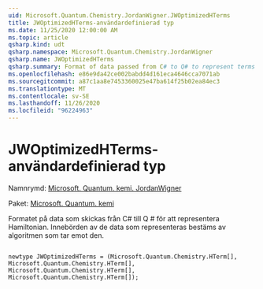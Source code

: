 ```yaml
---
uid: Microsoft.Quantum.Chemistry.JordanWigner.JWOptimizedHTerms
title: JWOptimizedHTerms-användardefinierad typ
ms.date: 11/25/2020 12:00:00 AM
ms.topic: article
qsharp.kind: udt
qsharp.namespace: Microsoft.Quantum.Chemistry.JordanWigner
qsharp.name: JWOptimizedHTerms
qsharp.summary: Format of data passed from C# to Q# to represent terms of the Hamiltonian. The meaning of the data represented is determined by the algorithm that receives it.
ms.openlocfilehash: e86e9da42ce002babdd4d161eca4646cca7071ab
ms.sourcegitcommit: a87c1aa8e7453360025e47ba614f25b02ea84ec3
ms.translationtype: MT
ms.contentlocale: sv-SE
ms.lasthandoff: 11/26/2020
ms.locfileid: "96224963"
---
```

# <a name="jwoptimizedhterms-user-defined-type"></a>JWOptimizedHTerms-användardefinierad typ

Namnrymd: [Microsoft. Quantum. kemi. JordanWigner](xref:Microsoft.Quantum.Chemistry.JordanWigner)

Paket: [Microsoft. Quantum. kemi](https://nuget.org/packages/Microsoft.Quantum.Chemistry)


Formatet på data som skickas från C# till Q # för att representera Hamiltonian.
Innebörden av de data som representeras bestäms av algoritmen som tar emot den.

```qsharp

newtype JWOptimizedHTerms = (Microsoft.Quantum.Chemistry.HTerm[], Microsoft.Quantum.Chemistry.HTerm[], Microsoft.Quantum.Chemistry.HTerm[], Microsoft.Quantum.Chemistry.HTerm[]);
```

